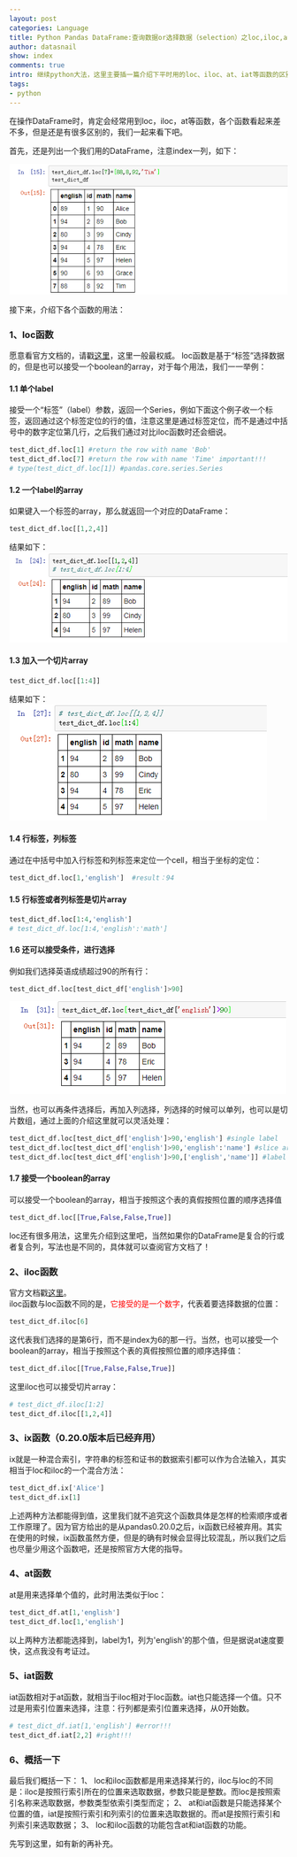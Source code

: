 ```yaml
---
layout: post
categories: Language
title: Python Pandas DataFrame:查询数据or选择数据（selection）之loc,iloc,at,iat,ix的用法和区别
author: datasnail
show: index
comments: true
intro: 继续python大法，这里主要插一篇介绍下平时用的loc、iloc、at、iat等函数的区别，希望具有一定的参考价值。
tags:
- python
---
```


在操作DataFrame时，肯定会经常用到loc，iloc，at等函数，各个函数看起来差不多，但是还是有很多区别的，我们一起来看下吧。

首先，还是列出一个我们用的DataFrame，注意index一列，如下：

![](/postimg/python/loc_etc/dataframe_instance.png)

接下来，介绍下各个函数的用法：
### 1、loc函数
愿意看官方文档的，请戳[这里](http://pandas.pydata.org/pandas-docs/stable/generated/pandas.DataFrame.loc.html)，这里一般最权威。
loc函数是基于“标签”选择数据的，但是也可以接受一个boolean的array，对于每个用法，我们一一举例：
#### 1.1 单个label
接受一个“标签”（label）参数，返回一个Series，例如下面这个例子收一个标签，返回通过这个标签定位的行的值，注意这里是通过标签定位，而不是通过中括号中的数字定位第几行，之后我们通过对比iloc函数时还会细说。
```python
test_dict_df.loc[1] #return the row with name 'Bob'
test_dict_df.loc[7] #return the row with name 'Time' important!!!
# type(test_dict_df.loc[1]) #pandas.core.series.Series
```

#### 1.2 一个label的array
如果键入一个标签的array，那么就返回一个对应的DataFrame：
```python
test_dict_df.loc[[1,2,4]]
```
结果如下：  
![](/postimg/python/loc_etc/dataframe_instance1.png)

#### 1.3 加入一个切片array
```python
test_dict_df.loc[[1:4]]
```
结果如下：  
![](/postimg/python/loc_etc/dataframe_instance2.png)

#### 1.4 行标签，列标签
通过在中括号中加入行标签和列标签来定位一个cell，相当于坐标的定位：  
```python
test_dict_df.loc[1,'english']  #result：94
```
#### 1.5 行标签或者列标签是切片array
```python
test_dict_df.loc[1:4,'english']
# test_dict_df.loc[1:4,'english':'math']
```
#### 1.6 还可以接受条件，进行选择
例如我们选择英语成绩超过90的所有行：
```python
test_dict_df.loc[test_dict_df['english']>90]
```
![](/postimg/python/loc_etc/dataframe_instance3.png)

当然，也可以再条件选择后，再加入列选择，列选择的时候可以单列，也可以是切片数组，通过上面的介绍这里就可以灵活处理：  
```python
test_dict_df.loc[test_dict_df['english']>90,'english'] #single label
test_dict_df.loc[test_dict_df['english']>90,'english':'name'] #slice array
test_dict_df.loc[test_dict_df['english']>90,['english','name']] #label array
```

#### 1.7 接受一个boolean的array
可以接受一个boolean的array，相当于按照这个表的真假按照位置的顺序选择值
```python
test_dict_df.loc[[True,False,False,True]]
```

loc还有很多用法，这里先介绍到这里吧，当然如果你的DataFrame是复合的行或者复合列，写法也是不同的，具体就可以查阅官方文档了！

### 2、iloc函数
官方文档戳[这里](http://pandas.pydata.org/pandas-docs/stable/generated/pandas.DataFrame.iloc.html#pandas.DataFrame.iloc)。  
iloc函数与loc函数不同的是，<span style='color:red'>它接受的是一个数字</span>，代表着要选择数据的位置：
```python
test_dict_df.iloc[6]
```
这代表我们选择的是第6行，而不是index为6的那一行。当然，也可以接受一个boolean的array，相当于按照这个表的真假按照位置的顺序选择值：
```python
test_dict_df.iloc[[True,False,False,True]]
```
这里iloc也可以接受切片array：
```python
# test_dict_df.iloc[1:2]
test_dict_df.iloc[[1,2,4]]
```

### 3、ix函数（0.20.0版本后已经弃用）
ix就是一种混合索引，字符串的标签和证书的数据索引都可以作为合法输入，其实相当于loc和iloc的一个混合方法：
```python
test_dict_df.ix['Alice']
test_dict_df.ix[1]
```
上述两种方法都能得到值，这里我们就不追究这个函数具体是怎样的检索顺序或者工作原理了。因为官方给出的是从pandas0.20.0之后，ix函数已经被弃用。其实在使用的时候，ix函数虽然方便，但是的确有时候会显得比较混乱，所以我们之后也尽量少用这个函数吧，还是按照官方大佬的指导。

### 4、at函数
at是用来选择单个值的，此时用法类似于loc：
```python
test_dict_df.at[1,'english']
test_dict_df.loc[1,'english']
```
以上两种方法都能选择到，label为1，列为'english'的那个值，但是据说at速度要快，这点我没有考证过。

### 5、iat函数
iat函数相对于at函数，就相当于iloc相对于loc函数。iat也只能选择一个值。只不过是用索引位置来选择，注意：行列都是索引位置来选择，从0开始数。
```python
# test_dict_df.iat[1,'english'] #error!!!
test_dict_df.iat[2,2] #right!!!
```

### 6、概括一下
最后我们概括一下：
1、 loc和iloc函数都是用来选择某行的，iloc与loc的不同是：iloc是按照行索引所在的位置来选取数据，参数只能是整数。而loc是按照索引名称来选取数据，参数类型依索引类型而定；
2、 at和iat函数是只能选择某个位置的值，iat是按照行索引和列索引的位置来选取数据的。而at是按照行索引和列索引来选取数据；
3、 loc和iloc函数的功能包含at和iat函数的功能。

先写到这里，如有新的再补充。
